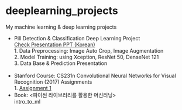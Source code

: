 # deeplearning_projects
My machine learning &amp; deep learning projects

<ul>
  <li>
  Pill Detection & Classification Deep Learning Project<br>
  <a href='https://github.com/philgineer/deeplearning_projects/blob/master/pill_detection%26classification/Presentation_%EB%B0%9C%ED%91%9C%EC%9A%A9.pdf'>Check Presentation PPT (Korean)</a><br>
  1. Data Preprocessing: Image Auto Crop, Image Augmentation<br>
  2. Model Training: using Xception, ResNet 50, DenseNet 121<br>
  3. Data Base & Prediction Presentation<br>
  </li><br>

  <li>
  Stanford Course: CS231n Convolutional Neural Networks for Visual Recognition (2017) Assignments<br>
  1. <a href='https://github.com/philgineer/deeplearning_projects/tree/master/stanford_cs231n/assignment1'>Assignment 1</a><br>
  
  <li>
  Book: <파이썬 라이브러리를 활용한 머신러닝><br>
  intro_to_ml
  
  
  
</ul>
  

